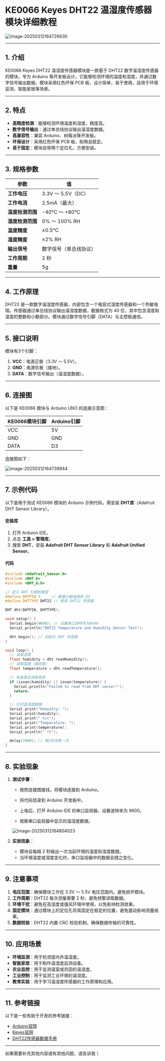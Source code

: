 # **KE0066 Keyes DHT22 温湿度传感器模块详细教程**

![image-20250312164726630](media/image-20250312164726630.png)

---

## **1. 介绍**

KE0066 Keyes DHT22 温湿度传感器模块是一款基于 DHT22 数字温湿度传感器的模块，专为 Arduino 等开发板设计。它能够检测环境的温度和湿度，并通过数字信号输出数据。模块采用红色环保 PCB 板，设计简单，易于使用，适用于环境监测、智能家居等场景。

---

## **2. 特点**

- **高精度检测**：能够检测环境温度和湿度，精度高。
- **数字信号输出**：通过单总线协议输出温湿度数据。
- **高兼容性**：兼容 Arduino、树莓派等开发板。
- **环保设计**：采用红色环保 PCB 板，耐用且稳定。
- **易于固定**：模块自带两个定位孔，方便安装。

---

## **3. 规格参数**

| 参数            | 值                     |
|-----------------|------------------------|
| **工作电压**    | 3.3V ～ 5.5V（DC）     |
| **工作电流**    | 2.5mA（最大）          |
| **温度检测范围**| -40℃ ～ +80℃          |
| **湿度检测范围**| 0% ～ 100% RH          |
| **温度精度**    | ±0.5℃                 |
| **湿度精度**    | ±2% RH                |
| **输出信号**    | 数字信号（单总线协议） |
| **工作周期**    | 2 秒                   |
| **重量**        | 5g                     |

---

## **4. 工作原理**

DHT22 是一款数字温湿度传感器，内部包含一个电容式湿度传感器和一个热敏电阻。传感器通过单总线协议输出温湿度数据，数据格式为 40 位，其中包含湿度和温度的整数和小数部分。模块通过数字信号引脚（DATA）与主控板通信。

---

## **5. 接口说明**

模块有3个引脚：
1. **VCC**：电源正极（3.3V ～ 5.5V）。
2. **GND**：电源负极（接地）。
3. **DATA**：数字信号输出（温湿度数据）。

---

## **6. 连接图**

以下是 KE0066 模块与 Arduino UNO 的连接示意图：

| KE0066模块引脚 | Arduino引脚 |
| -------------- | ----------- |
| VCC            | 5V          |
| GND            | GND         |
| DATA           | D3          |

连接图如下：

![image-20250312164739944](media/image-20250312164739944.png)

---

## **7. 示例代码**

以下是用于测试 KE0066 模块的 Arduino 示例代码，需安装 **DHT库**（Adafruit DHT Sensor Library）。

#### **安装库**
1. 打开 Arduino IDE。
2. 点击 **工具 > 管理库**。
3. 搜索 **DHT**，安装 **Adafruit DHT Sensor Library** 和 **Adafruit Unified Sensor**。

#### **代码**
```cpp
#include <Adafruit_Sensor.h>
#include <DHT.h>
#include <DHT_U.h>

// 定义 DHT 引脚和类型
#define DHTPIN 3     // 数据引脚连接到 D3
#define DHTTYPE DHT22 // 使用 DHT22 传感器

DHT dht(DHTPIN, DHTTYPE);

void setup() {
  Serial.begin(9600); // 设置串口波特率为9600
  Serial.println("DHT22 Temperature and Humidity Sensor Test");

  dht.begin(); // 初始化 DHT 传感器
}

void loop() {
  // 读取湿度
  float humidity = dht.readHumidity();
  // 读取温度（摄氏度）
  float temperature = dht.readTemperature();

  // 检查是否读取失败
  if (isnan(humidity) || isnan(temperature)) {
    Serial.println("Failed to read from DHT sensor!");
    return;
  }

  // 打印温湿度数据
  Serial.print("Humidity: ");
  Serial.print(humidity);
  Serial.print(" %\t");
  Serial.print("Temperature: ");
  Serial.print(temperature);
  Serial.println(" *C");

  delay(2000); // 每2秒读取一次
}
```

---

## **8. 实验现象**

1. **测试步骤**：
   - 按照连接图接线，将模块连接到 Arduino。
   
   - 将代码烧录到 Arduino 开发板中。
   
   - 上电后，打开 Arduino IDE 的串口监视器，设置波特率为 9600。
   
   - 观察串口监视器中显示的温湿度数据。
   
   	![image-20250312164804023](media/image-20250312164804023.png)
   
2. **实验现象**：
   - 模块会每隔 2 秒输出一次当前环境的温度和湿度数据。
   - 当环境温度或湿度变化时，串口监视器中的数据会随之变化。

---

## **9. 注意事项**

1. **电压范围**：确保模块工作在 3.3V ～ 5.5V 电压范围内，避免损坏模块。
2. **工作周期**：DHT22 每次测量需要 2 秒，避免频繁读取数据。
3. **环境干扰**：避免在高湿度或强风环境中使用，以免影响检测效果。
4. **固定模块**：通过模块上的定位孔将其固定在稳定的位置，避免震动影响测量结果。
5. **数据校验**：DHT22 内置 CRC 校验机制，确保数据传输的可靠性。

---

## **10. 应用场景**

- **环境监测**：用于检测室内外温湿度。
- **智能家居**：用于制作温湿度监测设备。
- **农业监控**：用于监测温室或农田的温湿度。
- **工业控制**：用于监测工业环境的温湿度。
- **教育实验**：用于学习温湿度传感器的工作原理和应用。

---

## **11. 参考链接**

以下是一些有助于开发的参考链接：
- [Arduino官网](https://www.arduino.cc/)
- [Keyes官网](http://www.keyes-robot.com/)
- [DHT22传感器数据手册](https://cdn-shop.adafruit.com/datasheets/DHT22.pdf)

---

如果需要补充其他内容或有其他问题，请告诉我！
